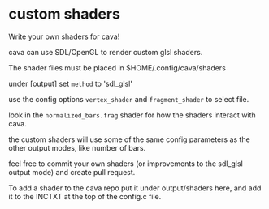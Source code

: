 custom shaders
==============

Write your own shaders for cava!

cava can use SDL/OpenGL to render custom glsl shaders.

The shader files must be placed in $HOME/.config/cava/shaders

under [output] set `method` to 'sdl_glsl'

use the config options `vertex_shader` and `fragment_shader` to select file.

look in the `normalized_bars.frag` shader for how the shaders interact with cava.

the custom shaders will use some of the same config parameters as the other output modes, like number of bars.

feel free to commit your own shaders (or improvements to the sdl_glsl output mode) and create pull request.

To add a shader to the cava repo put it under output/shaders here, and add it to the INCTXT at the top of the config.c file.


